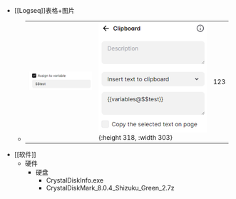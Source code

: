 - [[Logseq]]表格+图片
	- ||||
	  |--|--|--|
	  |![image.png](../assets/image_1685060458923_0.png)|![image.png](../assets/image_1685060473759_0.png){:height 318, :width 303}|123|
- [[软件]]
	- 硬件
		- 硬盘
			- CrystalDiskInfo.exe
			- CrystalDiskMark_8.0.4_Shizuku_Green_2.7z